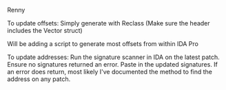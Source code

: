 Renny

To update offsets:
Simply generate with Reclass (Make sure the header includes the Vector struct)

Will be adding a script to generate most offsets from within IDA Pro

To update addresses:
Run the signature scanner in IDA on the latest patch.
Ensure no signatures returned an error.
Paste in the updated signatures.
If an error does return, most likely I've documented the method to find the address on any patch.
